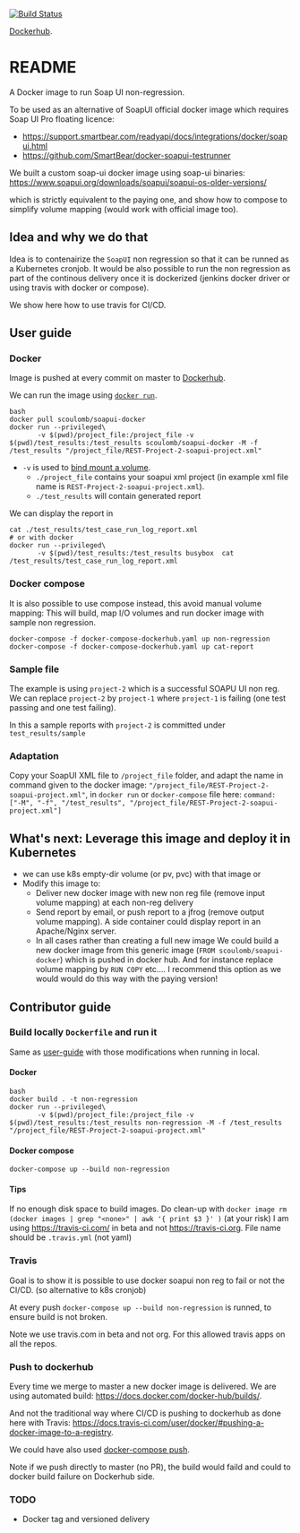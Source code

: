 [![Build Status](https://travis-ci.com/scoulomb/soapui-docker.svg?branch=master)](https://travis-ci.com/scoulomb/soapui-docker)

[Dockerhub](https://hub.docker.com/r/scoulomb/soapui-docker).
# README

A Docker image to run Soap UI non-regression. 

To be used as an alternative of SoapUI official docker image which requires Soap UI Pro floating licence:
- https://support.smartbear.com/readyapi/docs/integrations/docker/soapui.html
- https://github.com/SmartBear/docker-soapui-testrunner

We built a custom soap-ui docker image using soap-ui binaries:
https://www.soapui.org/downloads/soapui/soapui-os-older-versions/

which is strictly equivalent to the paying one, and show how to compose to simplify volume mapping (would work with official image too).


## Idea and why we do that

Idea is to contenairize the `SoapUI` non regression so that it can be runned as a Kubernetes cronjob.
It would be also possible to run the non regression as part of the continous delivery once it is dockerized (jenkins docker driver or using travis with docker or compose).

We show here how to use travis for CI/CD.

## User guide

### Docker
Image is pushed at every commit on master to [Dockerhub](https://hub.docker.com/r/scoulomb/soapui-docker).

We can run the image using [`docker run`](https://docs.docker.com/docker-hub/builds/advanced/).
````shell script
bash
docker pull scoulomb/soapui-docker
docker run --privileged\
       -v $(pwd)/project_file:/project_file -v $(pwd)/test_results:/test_results scoulomb/soapui-docker -M -f /test_results "/project_file/REST-Project-2-soapui-project.xml"        
````
 
- `-v` is used to [bind mount a volume](https://docs.docker.com/engine/reference/commandline/run/).
    - `./project_file` contains your soapui xml project (in example xml file name is `REST-Project-2-soapui-project.xml`).
    - `./test_results` will contain generated report

We can display the report in 

````shell script
cat ./test_results/test_case_run_log_report.xml
# or with docker
docker run --privileged\
       -v $(pwd)/test_results:/test_results busybox  cat /test_results/test_case_run_log_report.xml

````

<!--
Ordre lecture original c est le contributor guide avec ajout de user guide.
-->

### Docker compose

It is also possible to use compose instead, this avoid manual volume mapping:
This will build, map I/O volumes and run docker image with sample non regression.

````shell script
docker-compose -f docker-compose-dockerhub.yaml up non-regression 
docker-compose -f docker-compose-dockerhub.yaml up cat-report
````

### Sample file

The example is using `project-2` which is a successful SOAPU UI non reg.
We can replace `project-2` by `project-1` where `project-1` is failing (one test passing and one test failing).

In this a sample reports with `project-2` is committed under `test_results/sample`

 ### Adaptation 
 
 Copy your SoapUI XML file to `/project_file` folder, and adapt the name in command given to the docker image:
 `"/project_file/REST-Project-2-soapui-project.xml"`, in `docker run` or `docker-compose` file here:
 `command: ["-M", "-f", "/test_results", "/project_file/REST-Project-2-soapui-project.xml"]`


## What's next: Leverage this image and deploy it in Kubernetes 

- we can use k8s empty-dir volume (or pv, pvc) with that image or
- Modify this image to:
    - Deliver new docker image with new non reg file (remove input volume mapping)  at each non-reg delivery
    - Send report by email, or push report to a jfrog (remove output volume mapping). A side container could display report in an Apache/Nginx server.
    - In all cases rather than creating a full new image
    We could build a new docker image from this generic image (`FROM scoulomb/soapui-docker`) which is pushed in docker hub. 
    And for instance replace volume mapping by `RUN COPY` etc.... I recommend this option as we would would do this way with the paying version!
 
## Contributor guide 

### Build locally `Dockerfile` and run it

Same as [user-guide](#user-guide) with those modifications when running in local.

#### Docker

````shell script
bash
docker build . -t non-regression
docker run --privileged\
       -v $(pwd)/project_file:/project_file -v $(pwd)/test_results:/test_results non-regression -M -f /test_results "/project_file/REST-Project-2-soapui-project.xml"        
````

#### Docker compose

````shell script
docker-compose up --build non-regression
````

#### Tips 

If no enough disk space to build images. 
Do clean-up with `docker image rm (docker images | grep "<none>" | awk '{ print $3 }' )` (at your risk)
I am using https://travis-ci.com/ in beta and not https://travis-ci.org.
File name should be `.travis.yml` (not yaml)

### Travis 

Goal is to show it is possible to use docker soapui non reg to fail or not the CI/CD.
(so alternative to k8s cronjob)

At every push `docker-compose up --build non-regression` is runned, to ensure build is not broken.

Note we use travis.com in beta and not org. For this allowed travis apps on all the repos.

### Push to dockerhub

Every time we merge to master a new docker image is delivered.
We are using automated build: https://docs.docker.com/docker-hub/builds/.

And not the traditional way where CI/CD is pushing to dockerhub as done here with Travis: https://docs.travis-ci.com/user/docker/#pushing-a-docker-image-to-a-registry.

We could have also used [docker-compose push](https://docs.docker.com/compose/reference/push/).

Note if we push directly to master (no PR), the build would faild and could to docker build failure on Dockerhub side.

### TODO

- Docker tag and versioned delivery


<!--
- For pretty-print of XML: https://stackoverflow.com/questions/16090869/how-to-pretty-print-xml-from-the-command-line. Do not it 
- dockerhub done
- ONLY TODO: compare oth proj (optional)
- Minikube sample ?
-->